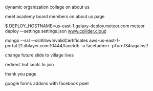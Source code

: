 
dynamic organization collage on about us 


meet academy board members on about us page

    
$ DEPLOY_HOSTNAME=us-east-1.galaxy-deploy.meteor.com meteor deploy --settings settings.json www.collider.cloud

mongo --ssl --sslAllowInvalidCertificates aws-us-east-1-portal.21.dblayer.com:10444/facetdb -u facetadmin -pTurnf34ragainst!


change future slide to village lives


redirect hot seats to join

thank you page

google forms addons with facebook pixel